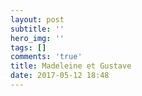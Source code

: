 ```yaml
---
layout: post
subtitle: ''
hero_img: ''
tags: []
comments: 'true'
title: Madeleine et Gustave
date: 2017-05-12 18:48
---
```

